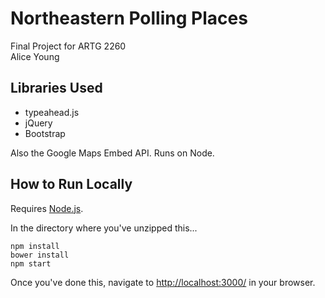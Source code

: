 Northeastern Polling Places
===========================
Final Project for ARTG 2260  
Alice Young

## Libraries Used
* typeahead.js
* jQuery
* Bootstrap

Also the Google Maps Embed API. Runs on Node.

## How to Run Locally

Requires [Node.js](https://nodejs.org/).

In the directory where you've unzipped this...

```
npm install
bower install
npm start
```

Once you've done this, navigate to [http://localhost:3000/](http://localhost:3000/) in your browser.
